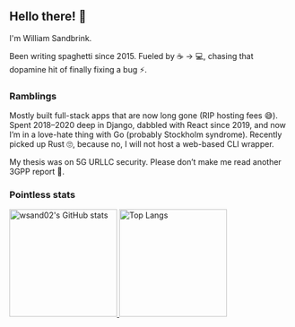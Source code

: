 ## Hello there! 👋

I'm William Sandbrink.

Been writing spaghetti since 2015.
Fueled by ☕️ → 💻, chasing that dopamine hit of finally fixing a bug ⚡️.

### Ramblings

Mostly built full-stack apps that are now long gone (RIP hosting fees 😅).
Spent 2018–2020 deep in Django, dabbled with React since 2019, and now I’m in a love-hate thing with Go (probably Stockholm syndrome).
Recently picked up Rust 🙄, because no, I will not host a web-based CLI wrapper.

My thesis was on 5G URLLC security. Please don’t make me read another 3GPP report 🙏.

### Pointless stats
<a href="https://github.com/wsand02"> <img src="https://github-readme-stats-two-umber-38.vercel.app/api?username=wsand02&show_icons=true&theme=blueberry&hide_border=true" alt="wsand02's GitHub stats" height="192px"> </a> <a href="https://github.com/wsand02?tab=repositories"> <img src="https://github-readme-stats-two-umber-38.vercel.app/api/top-langs/?username=wsand02&show_icons=true&theme=blueberry&layout=compact&langs_count=8&hide_border=true" alt="Top Langs" height="192px"> </a>
